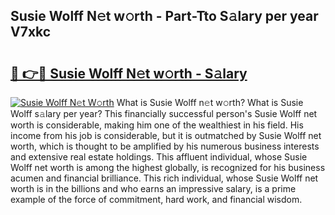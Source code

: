 ## Susie Wolff N𝚎t w𝚘rth - Part-Tto S𝚊lary per year V7xkc

# <h2><a href="http://gc02sqp.nevu.top/?p=Susie+Wolff">🔗 👉🔴 Susie Wolff N𝚎t w𝚘rth - S𝚊lary</a></h2>

[![Susie Wolff N𝚎t W𝚘rth](https://i.imgur.com/Oavwk0R.jpeg)](http://gc02sqp.nevu.top/?p=Susie+Wolff)
What is Susie Wolff n𝚎t w𝚘rth? What is Susie Wolff s𝚊lary per year?
This financially successful person's Susie Wolff net worth is considerable, making him one of the wealthiest in his field. His income from his job is considerable, but it is outmatched by Susie Wolff net worth, which is thought to be amplified by his numerous business interests and extensive real estate holdings. This affluent individual, whose Susie Wolff net worth is among the highest globally, is recognized for his business acumen and financial brilliance. This rich individual, whose Susie Wolff net worth is in the billions and who earns an impressive salary, is a prime example of the force of commitment, hard work, and financial wisdom.
